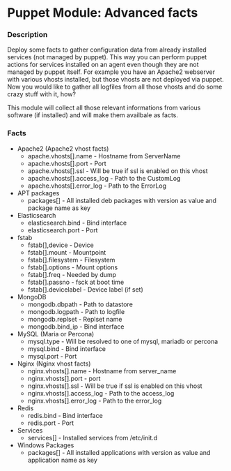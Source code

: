 # Puppet Module: Advanced facts

### Description
Deploy some facts to gather configuration data from already installed services (not managed by puppet).
This way you can perform puppet actions for services installed on an agent even though they are not managed by puppet itself.
For example you have an Apache2 webserver with various vhosts installed, but those vhosts are not deployed via puppet.
Now you would like to gather all logfiles from all those vhosts and do some crazy stuff with it, how?

This module will collect all those relevant informations from various software (if installed) and will make them availbale as facts.

### Facts

* Apache2 (Apache2 vhost facts)
  - apache.vhosts[].name - Hostname from ServerName
  - apache.vhosts[].port - Port
  - apache.vhosts[].ssl - Will be true if ssl is enabled on this vhost
  - apache.vhosts[].access_log - Path to the CustomLog
  - apache.vhosts[].error_log - Path to the ErrorLog
* APT packages
  - packages[] - All installed deb packages with version as value and package name as key
* Elasticsearch
  - elasticsearch.bind - Bind interface
  - elasticsearch.port - Port
* fstab
  - fstab[],device - Device
  - fstab[].mount - Mountpoint
  - fstab[].filesystem - Filesystem
  - fstab[].options - Mount options
  - fstab[].freq - Needed by dump
  - fstab[].passno - fsck at boot time
  - fstab[].devicelabel - Device label (if set)
* MongoDB
  - mongodb.dbpath - Path to datastore
  - mongodb.logpath - Path to logfile
  - mongodb.replset - Replset name
  - mongodb.bind_ip - Bind interface
* MySQL (Maria or Percona)
  - mysql.type - Will be resolved to one of mysql, mariadb or percona
  - mysql.bind - Bind interface
  - mysql.port - Port
* Nginx (Nginx vhost facts)
  - nginx.vhosts[].name - Hostname from server_name
  - nginx.vhosts[].port - port
  - nginx.vhosts[].ssl - Will be true if ssl is enabled on this vhost
  - nginx.vhosts[].access_log - Path to the access_log
  - nginx.vhosts[].error_log - Path to the error_log
* Redis
  - redis.bind - Bind interface
  - redis.port - Port
* Services
  - services[] - Installed services from /etc/init.d
* Windows Packages
  - packages[] - All installed applications with version as value and application name as key
